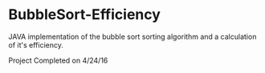 # BubbleSort-Efficiency
JAVA implementation of the bubble sort sorting algorithm and a calculation of it's efficiency.

Project Completed on 4/24/16
